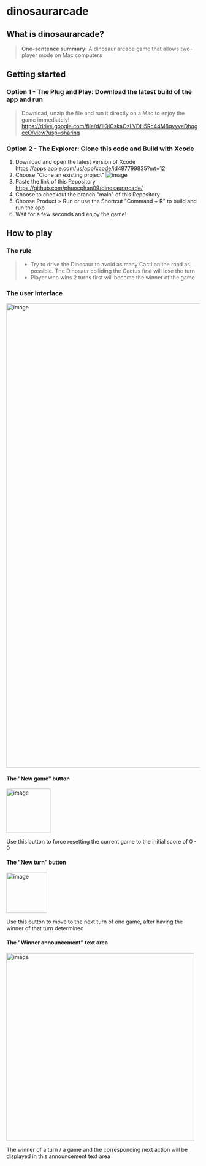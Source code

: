 # dinosaurarcade

## What is dinosaurarcade?
> **One-sentence summary:** A dinosaur arcade game that allows two-player mode on Mac computers

## Getting started
### Option 1 - The Plug and Play: Download the latest build of the app and run
> Download, unzip the file and run it directly on a Mac to enjoy the game immediately!
> https://drive.google.com/file/d/1lQICskaOzLVDH5Rc44M8qvyveDhogceO/view?usp=sharing

### Option 2 - The Explorer: Clone this code and Build with Xcode
1. Download and open the latest version of Xcode https://apps.apple.com/us/app/xcode/id497799835?mt=12
2. Choose "Clone an existing project" ![image](https://user-images.githubusercontent.com/53080478/171045696-2e526ecd-375f-48bc-b799-fe9b2de4b69b.png)
3. Paste the link of this Repository https://github.com/phuocphan09/dinosaurarcade/
4. Choose to checkout the branch "main" of this Repository
5. Choose Product > Run or use the Shortcut "Command + R" to build and run the app
6. Wait for a few seconds and enjoy the game!

## How to play
### The rule
> - Try to drive the Dinosaur to avoid as many Cacti on the road as possible. The Dinosaur colliding the Cactus first will lose the turn
> - Player who wins 2 turns first will become the winner of the game

### The user interface

<img width="1210" alt="image" src="https://user-images.githubusercontent.com/53080478/171051708-8ce68325-6271-4a29-b2d7-ecea11e62a1b.png">

#### The "New game" button
<img width="115" alt="image" src="https://user-images.githubusercontent.com/53080478/171051610-1344599d-8843-4974-b0c0-19b0cc782960.png">

Use this button to force resetting the current game to the initial score of 0 - 0 

#### The "New turn" button
<img width="106" alt="image" src="https://user-images.githubusercontent.com/53080478/171051632-ca762565-76e3-441b-bdb4-359b4964507a.png">

Use this button to move to the next turn of one game, after having the winner of that turn determined

#### The "Winner announcement" text area
<img width="490" alt="image" src="https://user-images.githubusercontent.com/53080478/171051971-3ec977d3-7468-4e35-a116-ad6189aefaad.png">

The winner of a turn / a game and the corresponding next action will be displayed in this announcement text area
